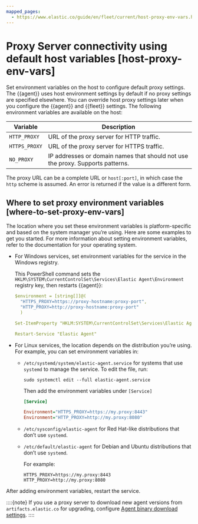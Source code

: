 ```yaml
---
mapped_pages:
  - https://www.elastic.co/guide/en/fleet/current/host-proxy-env-vars.html
---
```


# Proxy Server connectivity using default host variables [host-proxy-env-vars]

Set environment variables on the host to configure default proxy settings. The {{agent}} uses host environment settings by default if no proxy settings are specified elsewhere. You can override host proxy settings later when you configure the {{agent}} and {{fleet}} settings. The following environment variables are available on the host:

| Variable | Description |
| --- | --- |
| `HTTP_PROXY` | URL of the proxy server for HTTP traffic. |
| `HTTPS_PROXY` | URL of the proxy server for HTTPS traffic. |
| `NO_PROXY` | IP addresses or domain names that should not use the proxy. Supports patterns. |

The proxy URL can be a complete URL or `host[:port]`, in which case the `http` scheme is assumed. An error is returned if the value is a different form.


## Where to set proxy environment variables [where-to-set-proxy-env-vars]

The location where you set these environment variables is platform-specific and based on the system manager you’re using. Here are some examples to get you started. For more information about setting environment variables, refer to the documentation for your operating system.

* For Windows services, set environment variables for the service in the Windows registry.

    This PowerShell command sets the `HKLM\SYSTEM\CurrentControlSet\Services\Elastic Agent\Environment` registry key, then restarts {{agent}}:

    ```yaml
    $environment = [string[]]@(
      "HTTPS_PROXY=https://proxy-hostname:proxy-port",
      "HTTP_PROXY=http://proxy-hostname:proxy-port"
      )

    Set-ItemProperty "HKLM:SYSTEM\CurrentControlSet\Services\Elastic Agent" -Name Environment -Value $environment

    Restart-Service "Elastic Agent"
    ```

* For Linux services, the location depends on the distribution you’re using. For example, you can set environment variables in:

    * `/etc/systemd/system/elastic-agent.service` for systems that use `systemd` to manage the service. To edit the file, run:

        ```shell
        sudo systemctl edit --full elastic-agent.service
        ```

        Then add the environment variables under `[Service]`

        ```ini
        [Service]

        Environment="HTTPS_PROXY=https://my.proxy:8443"
        Environment="HTTP_PROXY=http://my.proxy:8080"
        ```

    * `/etc/sysconfig/elastic-agent` for Red Hat-like distributions that don’t use `systemd`.
    * `/etc/default/elastic-agent` for Debian and Ubuntu distributions that don’t use `systemd`.

        For example:

        ```shell
        HTTPS_PROXY=https://my.proxy:8443
        HTTP_PROXY=http://my.proxy:8080
        ```


After adding environment variables, restart the service.

::::{note}
If you use a proxy server to download new agent versions from `artifacts.elastic.co` for upgrading, configure [Agent binary download settings](/reference/fleet/fleet-settings.md#fleet-agent-binary-download-settings).
::::


